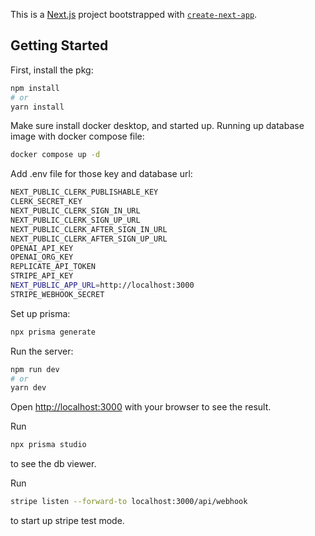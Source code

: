 This is a [Next.js](https://nextjs.org/) project bootstrapped with [`create-next-app`](https://github.com/vercel/next.js/tree/canary/packages/create-next-app).

## Getting Started

First, install the pkg:

```bash
npm install
# or
yarn install
```
Make sure install docker desktop, and started up.
Running up database image with docker compose file:

```bash
docker compose up -d
```

Add .env file for those key and database url:
```bash
NEXT_PUBLIC_CLERK_PUBLISHABLE_KEY
CLERK_SECRET_KEY
NEXT_PUBLIC_CLERK_SIGN_IN_URL
NEXT_PUBLIC_CLERK_SIGN_UP_URL
NEXT_PUBLIC_CLERK_AFTER_SIGN_IN_URL
NEXT_PUBLIC_CLERK_AFTER_SIGN_UP_URL
OPENAI_API_KEY
OPENAI_ORG_KEY
REPLICATE_API_TOKEN
STRIPE_API_KEY
NEXT_PUBLIC_APP_URL=http://localhost:3000
STRIPE_WEBHOOK_SECRET
```

Set up prisma:

```bash
npx prisma generate
```

Run the server:
```bash
npm run dev
# or
yarn dev
```

Open [http://localhost:3000](http://localhost:3000) with your browser to see the result.

Run
```bash 
npx prisma studio
 ```
to see the db viewer.

Run 
```bash 
stripe listen --forward-to localhost:3000/api/webhook
```
 to start up stripe test mode.

